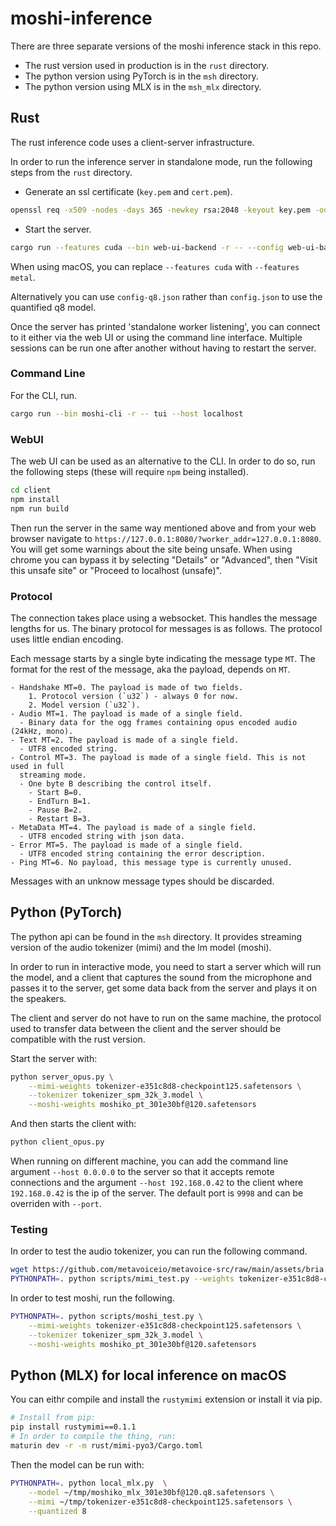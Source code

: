 # moshi-inference

There are three separate versions of the moshi inference stack in this repo.
- The rust version used in production is in the `rust` directory.
- The python version using PyTorch is in the `msh` directory.
- The python version using MLX is in the `msh_mlx` directory.

## Rust

The rust inference code uses a client-server infrastructure.

In order to run the inference server in standalone mode, run the following steps
from the `rust` directory.

- Generate an ssl certificate (`key.pem` and `cert.pem`).
```bash
openssl req -x509 -nodes -days 365 -newkey rsa:2048 -keyout key.pem -out cert.pem
```
- Start the server.
```bash
cargo run --features cuda --bin web-ui-backend -r -- --config web-ui-backend/config.json standalone
```
When using macOS, you can replace `--features cuda` with `--features metal`.

Alternatively you can use `config-q8.json` rather than `config.json` to use the
quantified q8 model.

Once the server has printed 'standalone worker listening', you can connect to it
either via the web UI or using the command line interface. Multiple sessions can
be run one after another without having to restart the server.

### Command Line

For the CLI, run.
```bash
cargo run --bin moshi-cli -r -- tui --host localhost
```

### WebUI

The web UI can be used as an alternative to the CLI. In order to do so, run the
following steps (these will require `npm` being installed).
```bash
cd client
npm install
npm run build
```

Then run the server in the same way mentioned above and from your web browser
navigate to `https://127.0.0.1:8080/?worker_addr=127.0.0.1:8080`. You will get
some warnings about the site being unsafe. When using chrome you can bypass it
by selecting "Details" or "Advanced", then "Visit this unsafe site" or "Proceed
to localhost (unsafe)".

### Protocol

The connection takes place using a websocket. This handles the message lengths
for us. The binary protocol for messages is as follows. The protocol uses little
endian encoding.

Each message starts by a single byte indicating the message type `MT`.
The format for the rest of the message, aka the payload, depends on `MT`.

```
- Handshake MT=0. The payload is made of two fields.
    1. Protocol version (`u32`) - always 0 for now.
    2. Model version (`u32`).
- Audio MT=1. The payload is made of a single field.
  - Binary data for the ogg frames containing opus encoded audio (24kHz, mono).
- Text MT=2. The payload is made of a single field.
  - UTF8 encoded string.
- Control MT=3. The payload is made of a single field. This is not used in full
  streaming mode.
  - One byte B describing the control itself.
    - Start B=0.
    - EndTurn B=1.
    - Pause B=2.
    - Restart B=3.
- MetaData MT=4. The payload is made of a single field.
  - UTF8 encoded string with json data.
- Error MT=5. The payload is made of a single field.
  - UTF8 encoded string containing the error description.
- Ping MT=6. No payload, this message type is currently unused.
```
Messages with an unknow message types should be discarded.

## Python (PyTorch)

The python api can be found in the `msh` directory. It provides streaming
version of the audio tokenizer (mimi) and the lm model (moshi).

In order to run in interactive mode, you need to start a server which will
run the model, and a client that captures the sound from the microphone
and passes it to the server, get some data back from the server and plays it
on the speakers.

The client and server do not have to run on the same machine, the protocol used
to transfer data between the client and the server should be compatible with the
rust version.

Start the server with:
```bash
python server_opus.py \
    --mimi-weights tokenizer-e351c8d8-checkpoint125.safetensors \
    --tokenizer tokenizer_spm_32k_3.model \
    --moshi-weights moshiko_pt_301e30bf@120.safetensors
```

And then starts the client with:
```bash
python client_opus.py
```

When running on different machine, you can add the command line argument
`--host 0.0.0.0` to the server so that it accepts remote connections and
the argument `--host 192.168.0.42` to the client where `192.168.0.42` is
the ip of the server. The default port is `9998` and can be overriden with
`--port`.

### Testing
In order to test the audio tokenizer, you can run the following command.

```bash
wget https://github.com/metavoiceio/metavoice-src/raw/main/assets/bria.mp3
PYTHONPATH=. python scripts/mimi_test.py --weights tokenizer-e351c8d8-checkpoint125.safetensors
```

In order to test moshi, run the following.
```bash
PYTHONPATH=. python scripts/moshi_test.py \
    --mimi-weights tokenizer-e351c8d8-checkpoint125.safetensors \
    --tokenizer tokenizer_spm_32k_3.model \
    --moshi-weights moshiko_pt_301e30bf@120.safetensors
```

## Python (MLX) for local inference on macOS

You can eithr compile and install the `rustymimi` extension or install it via
pip.
```bash
# Install from pip:
pip install rustymimi==0.1.1
# In order to compile the thing, run:
maturin dev -r -m rust/mimi-pyo3/Cargo.toml
```

Then the model can be run with:
```bash
PYTHONPATH=. python local_mlx.py  \
    --model ~/tmp/moshiko_mlx_301e30bf@120.q8.safetensors \
    --mimi ~/tmp/tokenizer-e351c8d8-checkpoint125.safetensors \
    --quantized 8
```
